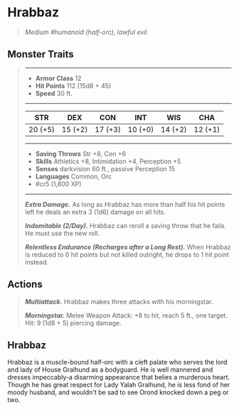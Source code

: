 # Hrabbaz
>*Medium #humanoid (half-orc), lawful evil*
## Monster Traits
>___
>- **Armor Class** 12
>- **Hit Points** 112 (15d8 + 45)
>- **Speed** 30 ft.
>___
>|STR|DEX|CON|INT|WIS|CHA|
>|:---:|:---:|:---:|:---:|:---:|:---:|
>|20 (+5)|15 (+2)|17 (+3)|10 (+0)|14 (+2)|12 (+1)|
>___
>- **Saving Throws** Str +8, Con +6
>- **Skills** Athletics +8, Intimidation +4, Perception +5
>- **Senses** darkvision 60 ft., passive Perception 15
>- **Languages** Common, Orc
>- #cr5 (1,800 XP)
>___
>***Extra Damage.*** As long as Hrabbaz has more than half his hit points left he deals an extra 3 (1d6) damage on all hits.  
>
>***Indomitable (2/Day).*** Hrabbaz can reroll a saving throw that he fails. He must use the new roll.  
>
>***Relentless Endurance (Recharges after a Long Rest).*** When Hrabbaz is reduced to 0 hit points but not killed outright, he drops to 1 hit point instead.  
>
## Actions
>***Multiattack.*** Hrabbaz makes three attacks with his morningstar.  
>
>***Morningstar.*** Melee Weapon Attack: +8 to hit, reach 5 ft., one target. Hit: 9 (1d8 + 5) piercing damage.
## Hrabbaz
Hrabbaz is a muscle-bound half-orc with a cleft palate who serves the lord and lady of House Gralhund as a bodyguard. He is well mannered and dresses impeccably-a disarming appearance that belies a murderous heart. Though he has great respect for Lady Yalah Gralhund, he is less fond of her moody husband, and wouldn't be sad to see Orond knocked down a peg or two.